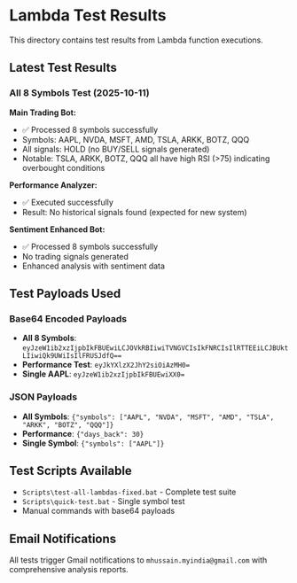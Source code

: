 # Lambda Test Results

This directory contains test results from Lambda function executions.

## Latest Test Results

### All 8 Symbols Test (2025-10-11)

**Main Trading Bot:**
- ✅ Processed 8 symbols successfully
- Symbols: AAPL, NVDA, MSFT, AMD, TSLA, ARKK, BOTZ, QQQ
- All signals: HOLD (no BUY/SELL signals generated)
- Notable: TSLA, ARKK, BOTZ, QQQ all have high RSI (>75) indicating overbought conditions

**Performance Analyzer:**
- ✅ Executed successfully
- Result: No historical signals found (expected for new system)

**Sentiment Enhanced Bot:**
- ✅ Processed 8 symbols successfully
- No trading signals generated
- Enhanced analysis with sentiment data

## Test Payloads Used

### Base64 Encoded Payloads
- **All 8 Symbols**: `eyJzeW1ib2xzIjpbIkFBUEwiLCJOVkRBIiwiTVNGVCIsIkFNRCIsIlRTTEEiLCJBUktLIiwiQk9UWiIsIlFRUSJdfQ==`
- **Performance Test**: `eyJkYXlzX2JhY2siOiAzMH0=`
- **Single AAPL**: `eyJzeW1ib2xzIjpbIkFBUEwiXX0=`

### JSON Payloads
- **All Symbols**: `{"symbols": ["AAPL", "NVDA", "MSFT", "AMD", "TSLA", "ARKK", "BOTZ", "QQQ"]}`
- **Performance**: `{"days_back": 30}`
- **Single Symbol**: `{"symbols": ["AAPL"]}`

## Test Scripts Available

- `Scripts\test-all-lambdas-fixed.bat` - Complete test suite
- `Scripts\quick-test.bat` - Single symbol test
- Manual commands with base64 payloads

## Email Notifications

All tests trigger Gmail notifications to `mhussain.myindia@gmail.com` with comprehensive analysis reports.